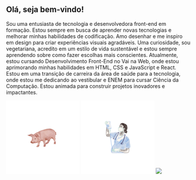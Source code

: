 ## Olá, seja bem-vindo!

Sou uma entusiasta de tecnologia e desenvolvedora front-end em formação. Estou sempre em busca de aprender novas tecnologias e melhorar minhas habilidades de codificação. Amo desenhar e me inspiro em design para criar experiências visuais agradáveis. Uma curiosidade, sou vegetariana, acredito em um estilo de vida sustentável e estou sempre aprendendo sobre como fazer escolhas mais conscientes.
Atualmente, estou cursando Desenvolvimento Front-End no Vai na Web, onde estou aprimorando minhas habilidades em HTML, CSS e JavaScript e React. Estou em uma transição de carreira da área de saúde para a tecnologia, onde estou me dedicando ao vestibular e ENEM para cursar Ciência da Computação. Estou animada para construir projetos inovadores e impactantes.

<p float="left">
  <img src="imagens-readme/1.png" width="200" />
  <img src="imagens-readme/2.png" width="200" />
  <img src="imagens-readme/3.png.jpg" width="200" />
</p>
